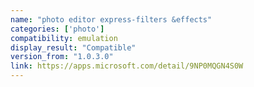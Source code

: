 ```yaml
---
name: "photo editor express-filters &effects"
categories: ['photo']
compatibility: emulation
display_result: "Compatible"
version_from: "1.0.3.0"
link: https://apps.microsoft.com/detail/9NP0MQGN4S0W
---
```

